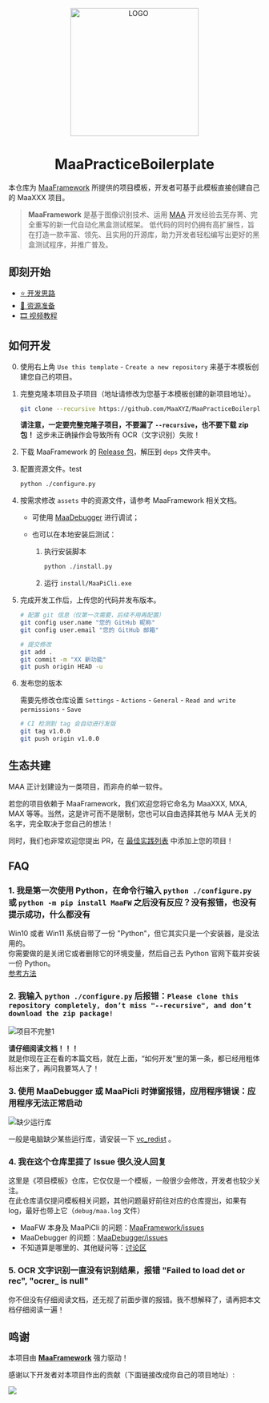 <!-- markdownlint-disable MD033 MD041 -->
<p align="center">
  <img alt="LOGO" src="https://cdn.jsdelivr.net/gh/MaaAssistantArknights/design@main/logo/maa-logo_512x512.png" width="256" height="256" />
</p>

<div align="center">

# MaaPracticeBoilerplate

</div>

本仓库为 [MaaFramework](https://github.com/MaaXYZ/MaaFramework) 所提供的项目模板，开发者可基于此模板直接创建自己的 MaaXXX 项目。

> **MaaFramework** 是基于图像识别技术、运用 [MAA](https://github.com/MaaAssistantArknights/MaaAssistantArknights) 开发经验去芜存菁、完全重写的新一代自动化黑盒测试框架。
> 低代码的同时仍拥有高扩展性，旨在打造一款丰富、领先、且实用的开源库，助力开发者轻松编写出更好的黑盒测试程序，并推广普及。

## 即刻开始

- [⭐ 开发思路](https://github.com/MaaXYZ/MaaFramework/blob/main/docs/zh_cn/0.1-%E5%BC%80%E5%8F%91%E6%80%9D%E8%B7%AF.md)
- [📄 资源准备](https://github.com/MaaXYZ/MaaFramework/blob/main/docs/zh_cn/1.1-%E5%BF%AB%E9%80%9F%E5%BC%80%E5%A7%8B.md)
- [🎞️ 视频教程](https://www.bilibili.com/video/BV1yr421E7MW)

## 如何开发

0. 使用右上角 `Use this template` - `Create a new repository` 来基于本模板创建您自己的项目。

1. 完整克隆本项目及子项目（地址请修改为您基于本模板创建的新项目地址）。

    ```bash
    git clone --recursive https://github.com/MaaXYZ/MaaPracticeBoilerplate.git
    ```

    **请注意，一定要完整克隆子项目，不要漏了 `--recursive`，也不要下载 zip 包！** 这步未正确操作会导致所有 OCR（文字识别）失败！

2. 下载 MaaFramework 的 [Release 包](https://github.com/MaaXYZ/MaaFramework/releases)，解压到 `deps` 文件夹中。

3. 配置资源文件。test

    ```bash
    python ./configure.py
    ```

4. 按需求修改 `assets` 中的资源文件，请参考 MaaFramework 相关文档。

    - 可使用 [MaaDebugger](https://github.com/MaaXYZ/MaaDebugger) 进行调试；
    - 也可以在本地安装后测试：

        1. 执行安装脚本

            ```bash
            python ./install.py
            ```

        2. 运行 `install/MaaPiCli.exe`

5. 完成开发工作后，上传您的代码并发布版本。

    ```bash
    # 配置 git 信息（仅第一次需要，后续不用再配置）
    git config user.name "您的 GitHub 昵称"
    git config user.email "您的 GitHub 邮箱"
    
    # 提交修改
    git add .
    git commit -m "XX 新功能"
    git push origin HEAD -u
    ```

6. 发布您的版本

    需要先修改仓库设置 `Settings` - `Actions` - `General` - `Read and write permissions` - `Save`

    ```bash
    # CI 检测到 tag 会自动进行发版
    git tag v1.0.0
    git push origin v1.0.0
    ```

## 生态共建

MAA 正计划建设为一类项目，而非舟的单一软件。

若您的项目依赖于 MaaFramework，我们欢迎您将它命名为 MaaXXX, MXA, MAX 等等。当然，这是许可而不是限制，您也可以自由选择其他与 MAA 无关的名字，完全取决于您自己的想法！

同时，我们也非常欢迎您提出 PR，在 [最佳实践列表](https://github.com/MaaXYZ/MaaFramework#%E6%9C%80%E4%BD%B3%E5%AE%9E%E8%B7%B5) 中添加上您的项目！

## FAQ

### 1. 我是第一次使用 Python，在命令行输入 `python ./configure.py` 或 `python -m pip install MaaFW` 之后没有反应？没有报错，也没有提示成功，什么都没有

Win10 或者 Win11 系统自带了一份 "Python"，但它其实只是一个安装器，是没法用的。  
你需要做的是关闭它或者删除它的环境变量，然后自己去 Python 官网下载并安装一份 Python。  
[参考方法](https://www.bilibili.com/read/cv24692025/)

### 2. 我输入 `python ./configure.py` 后报错：`Please clone this repository completely, don’t miss "--recursive", and don’t download the zip package!`

![项目不完整1](https://github.com/user-attachments/assets/e1f697c0-e5b6-4853-8664-a358df7327a8)

**请仔细阅读文档！！！**  
就是你现在正在看的本篇文档，就在上面，“如何开发”里的第一条，都已经用粗体标出来了，再问我要骂人了！

### 3. 使用 MaaDebugger 或 MaaPicli 时弹窗报错，应用程序错误：应用程序无法正常启动

![缺少运行库](https://github.com/user-attachments/assets/942df84b-f47d-4bb5-98b5-ab5d44bc7c2a)

一般是电脑缺少某些运行库，请安装一下 [vc_redist](https://aka.ms/vs/17/release/vc_redist.x64.exe) 。

### 4. 我在这个仓库里提了 Issue 很久没人回复

这里是《项目模板》仓库，它仅仅是一个模板，一般很少会修改，开发者也较少关注。  
在此仓库请仅提问模板相关问题，其他问题最好前往对应的仓库提出，如果有 log，最好也带上它（`debug/maa.log` 文件）

- MaaFW 本身及 MaaPiCli 的问题：[MaaFramework/issues](https://github.com/MaaXYZ/MaaFramework/issues)
- MaaDebugger 的问题：[MaaDebugger/issues](https://github.com/MaaXYZ/MaaDebugger/issues)
- 不知道算是哪里的、其他疑问等：[讨论区](https://github.com/orgs/MaaXYZ/discussions)

### 5. OCR 文字识别一直没有识别结果，报错 "Failed to load det or rec", "ocrer_ is null"

你不但没有仔细阅读文档，还无视了前面步骤的报错。我不想解释了，请再把本文档仔细阅读一遍！

## 鸣谢

本项目由 **[MaaFramework](https://github.com/MaaXYZ/MaaFramework)** 强力驱动！

感谢以下开发者对本项目作出的贡献（下面链接改成你自己的项目地址）:

<a href="https://github.com/MaaXYZ/MaaFramework/graphs/contributors">
  <img src="https://contrib.rocks/image?repo=MaaXYZ/MaaFramework&max=1000" />
</a>
